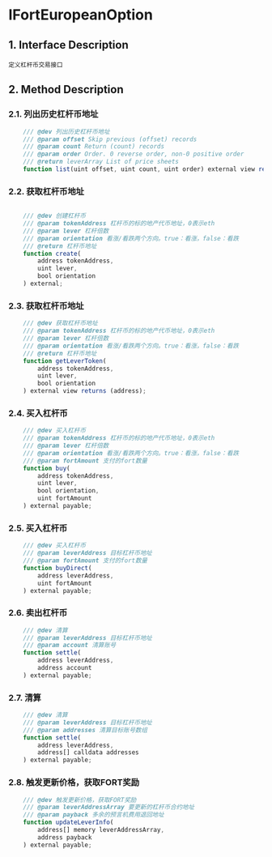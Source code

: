 # IFortEuropeanOption

## 1. Interface Description
    定义杠杆币交易接口

## 2. Method Description

### 2.1. 列出历史杠杆币地址

```javascript
    /// @dev 列出历史杠杆币地址
    /// @param offset Skip previous (offset) records
    /// @param count Return (count) records
    /// @param order Order. 0 reverse order, non-0 positive order
    /// @return leverArray List of price sheets
    function list(uint offset, uint count, uint order) external view returns (address[] memory leverArray);
```

### 2.2. 获取杠杆币地址

```javascript

    /// @dev 创建杠杆币
    /// @param tokenAddress 杠杆币的标的地产代币地址，0表示eth
    /// @param lever 杠杆倍数
    /// @param orientation 看涨/看跌两个方向。true：看涨，false：看跌
    /// @return 杠杆币地址
    function create(
        address tokenAddress, 
        uint lever,
        bool orientation
    ) external;
```

### 2.3. 获取杠杆币地址

```javascript
    /// @dev 获取杠杆币地址
    /// @param tokenAddress 杠杆币的标的地产代币地址，0表示eth
    /// @param lever 杠杆倍数
    /// @param orientation 看涨/看跌两个方向。true：看涨，false：看跌
    /// @return 杠杆币地址
    function getLeverToken(
        address tokenAddress, 
        uint lever,
        bool orientation
    ) external view returns (address);
```

### 2.4. 买入杠杆币

```javascript
    /// @dev 买入杠杆币
    /// @param tokenAddress 杠杆币的标的地产代币地址，0表示eth
    /// @param lever 杠杆倍数
    /// @param orientation 看涨/看跌两个方向。true：看涨，false：看跌
    /// @param fortAmount 支付的fort数量
    function buy(
        address tokenAddress,
        uint lever,
        bool orientation,
        uint fortAmount
    ) external payable;
```

### 2.5. 买入杠杆币

```javascript
    /// @dev 买入杠杆币
    /// @param leverAddress 目标杠杆币地址
    /// @param fortAmount 支付的fort数量
    function buyDirect(
        address leverAddress,
        uint fortAmount
    ) external payable;
```

### 2.6. 卖出杠杆币

```javascript
    /// @dev 清算
    /// @param leverAddress 目标杠杆币地址
    /// @param account 清算账号
    function settle(
        address leverAddress,
        address account
    ) external payable;
```

### 2.7. 清算

```javascript
    /// @dev 清算
    /// @param leverAddress 目标杠杆币地址
    /// @param addresses 清算目标账号数组
    function settle(
        address leverAddress,
        address[] calldata addresses
    ) external payable;
```

### 2.8. 触发更新价格，获取FORT奖励

```javascript
    /// @dev 触发更新价格，获取FORT奖励
    /// @param leverAddressArray 要更新的杠杆币合约地址
    /// @param payback 多余的预言机费用退回地址
    function updateLeverInfo(
        address[] memory leverAddressArray, 
        address payback
    ) external payable;
```